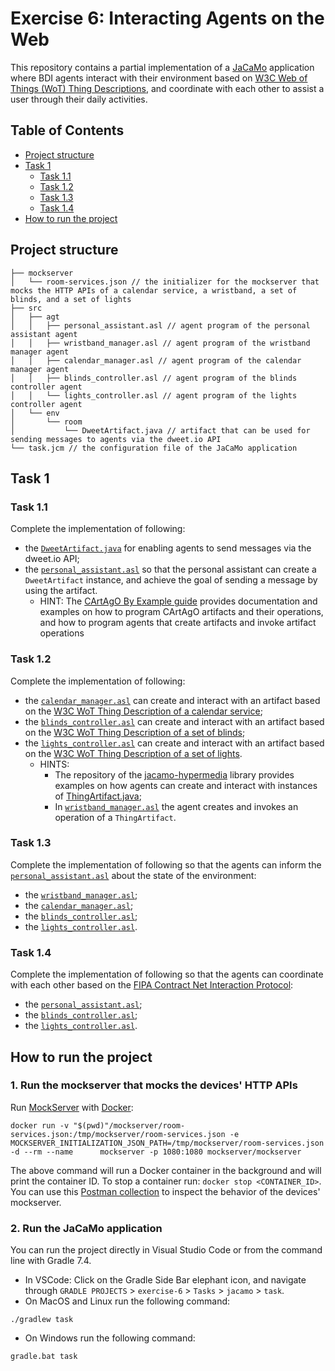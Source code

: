 # Exercise 6: Interacting Agents on the Web

This repository contains a partial implementation of a [JaCaMo](https://github.com/jacamo-lang/jacamo) application where BDI agents interact with their environment based on [W3C Web of Things (WoT) Thing Descriptions](https://www.w3.org/TR/wot-thing-description11/), and coordinate with each other to assist a user through their daily activities.

## Table of Contents
- [Project structure](#project-structure)
- [Task 1](#task-1)
  - [Task 1.1](#task-11)
  - [Task 1.2](#task-12)
  - [Task 1.3](#task-13)
  - [Task 1.4](#task-14)
- [How to run the project](#how-to-run-the-project)


## Project structure
```
├── mockserver
│   └── room-services.json // the initializer for the mockserver that mocks the HTTP APIs of a calendar service, a wristband, a set of blinds, and a set of lights
├── src
│   ├── agt
│   │   ├── personal_assistant.asl // agent program of the personal assistant agent
│   │   ├── wristband_manager.asl // agent program of the wristband manager agent
│   │   ├── calendar_manager.asl // agent program of the calendar manager agent
│   │   ├── blinds_controller.asl // agent program of the blinds controller agent 
│   │   └── lights_controller.asl // agent program of the lights controller agent
│   └── env
│       └── room
│           └── DweetArtifact.java // artifact that can be used for sending messages to agents via the dweet.io API
└── task.jcm // the configuration file of the JaCaMo application
```

## Task 1 

### Task 1.1 
Complete the implementation of following:
- the [`DweetArtifact.java`](src/env/room/DweetArtifact.java) for enabling agents to send messages via the dweet.io API;
- the [`personal_assistant.asl`](src/agt/personal_assistant.asl) so that the personal assistant can create a `DweetArtifact` instance, and achieve the goal of sending a message by using the artifact.
  - HINT: The [CArtAgO By Example guide](https://www.emse.fr/~boissier/enseignement/maop13/courses/cartagoByExamples.pdf) provides documentation and examples on how to program CArtAgO artifacts and their operations, and how to program agents that create artifacts and invoke artifact operations

### Task 1.2
Complete the implementation of following:
- the [`calendar_manager.asl`](src/agt/calendar_manager.asl) can create and interact with an artifact based on the [W3C WoT Thing Description of a calendar service](https://github.com/Interactions-HSG/example-tds/blob/was/tds/calendar-service.ttl);
- the [`blinds_controller.asl`](src/agt/blinds_controller.asl) can create and interact with an artifact based on the [W3C WoT Thing Description of a set of blinds](https://github.com/Interactions-HSG/example-tds/blob/was/tds/blinds.ttl);
- the [`lights_controller.asl`](src/agt/lights_controller.asl) can create and interact with an artifact based on the [W3C WoT Thing Description of a set of lights](https://github.com/Interactions-HSG/example-tds/blob/was/tds/lights.ttl).
  - HINTS:
    -  The repository of the [jacamo-hypermedia](https://github.com/HyperAgents/jacamo-hypermedia) library provides examples on how agents can create and interact with instances of [ThingArtifact.java](https://github.com/HyperAgents/jacamo-hypermedia/blob/main/lib/src/main/java/org/hyperagents/jacamo/artifacts/wot/ThingArtifact.java);
    - In [`wristband_manager.asl`](src/agt/wristband_manager.asl) the agent creates and invokes an operation of a `ThingArtifact`.

### Task 1.3
Complete the implementation of following so that the agents can inform the [`personal_assistant.asl`](src/agt/personal_assistant.asl) about the state of the environment:
- the [`wristband_manager.asl`](src/agt/wristband_manager.asl);
- the [`calendar_manager.asl`](src/agt/calendar_manager.asl);
- the [`blinds_controller.asl`](src/agt/blinds_controller.asl);
- the [`lights_controller.asl`](src/agt/lights_controller.asl).

### Task 1.4
Complete the implementation of following so that the agents can coordinate with each other based on the [FIPA Contract Net Interaction Protocol](http://www.fipa.org/specs/fipa00029/SC00029H.html): 
- the [`personal_assistant.asl`](src/agt/personal_assistant.asl);
- the [`blinds_controller.asl`](src/agt/blinds_controller.asl);
- the [`lights_controller.asl`](src/agt/lights_controller.asl).

## How to run the project
### 1. Run the mockserver that mocks the devices' HTTP APIs

Run [MockServer](https://www.mock-server.com/) with [Docker](https://www.docker.com/):
   ```
   docker run -v "$(pwd)"/mockserver/room-services.json:/tmp/mockserver/room-services.json -e MOCKSERVER_INITIALIZATION_JSON_PATH=/tmp/mockserver/room-services.json -d --rm --name      mockserver -p 1080:1080 mockserver/mockserver
   ```
The above command will run a Docker container in the background and will print the container ID. To stop a container run: `docker stop <CONTAINER_ID>`.
You can use this [Postman collection](https://api.postman.com/collections/2431802-d1600c9e-5b54-4273-b070-19d955c94b46?access_key=PMAT-01GWMVP9FJ4YQPVVCJVYH1M2WM) to inspect the behavior of the devices' mockserver.

### 2. Run the JaCaMo application

You can run the project directly in Visual Studio Code or from the command line with Gradle 7.4.
- In VSCode:  Click on the Gradle Side Bar elephant icon, and navigate through `GRADLE PROJECTS` > `exercise-6` > `Tasks` > `jacamo` > `task`.
- On MacOS and Linux run the following command:
```shell
./gradlew task
```
- On Windows run the following command:
```shell
gradle.bat task
```

